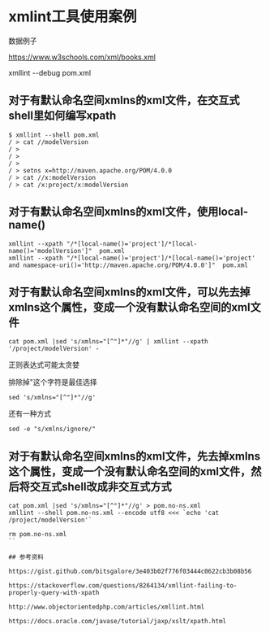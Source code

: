 # xmlint工具使用案例

数据例子

https://www.w3schools.com/xml/books.xml

xmllint --debug pom.xml

## 对于有默认命名空间xmlns的xml文件，在交互式shell里如何编写xpath

```
$ xmllint --shell pom.xml
/ > cat //modelVersion
/ > 
/ > 
/ > 
/ > setns x=http://maven.apache.org/POM/4.0.0
/ > cat //x:modelVersion
/ > cat /x:project/x:modelVersion
```


## 对于有默认命名空间xmlns的xml文件，使用local-name()

```
xmllint --xpath "/*[local-name()='project']/*[local-name()='modelVersion']"  pom.xml
xmllint --xpath "/*[local-name()='project']/*[local-name()='project' and namespace-uri()='http://maven.apache.org/POM/4.0.0']"  pom.xml
```

## 对于有默认命名空间xmlns的xml文件，可以先去掉xmlns这个属性，变成一个没有默认命名空间的xml文件

```
cat pom.xml |sed 's/xmlns="[^"]*"//g' | xmllint --xpath '/project/modelVersion' -
```

正则表达式可能太贪婪

排除掉"这个字符是最佳选择

```
sed 's/xmlns="[^"]*"//g'
```

还有一种方式

```
sed -e "s/xmlns/ignore/"
```

## 对于有默认命名空间xmlns的xml文件，先去掉xmlns这个属性，变成一个没有默认命名空间的xml文件，然后将交互式shell改成非交互式方式

````
cat pom.xml |sed 's/xmlns="[^"]*"//g' > pom.no-ns.xml
xmllint --shell pom.no-ns.xml --encode utf8 <<< `echo 'cat /project/modelVersion'`

rm pom.no-ns.xml
``

## 参考资料

https://gist.github.com/bitsgalore/3e403b02f776f03444c0622cb3b08b56

https://stackoverflow.com/questions/8264134/xmllint-failing-to-properly-query-with-xpath

http://www.objectorientedphp.com/articles/xmllint.html

https://docs.oracle.com/javase/tutorial/jaxp/xslt/xpath.html
